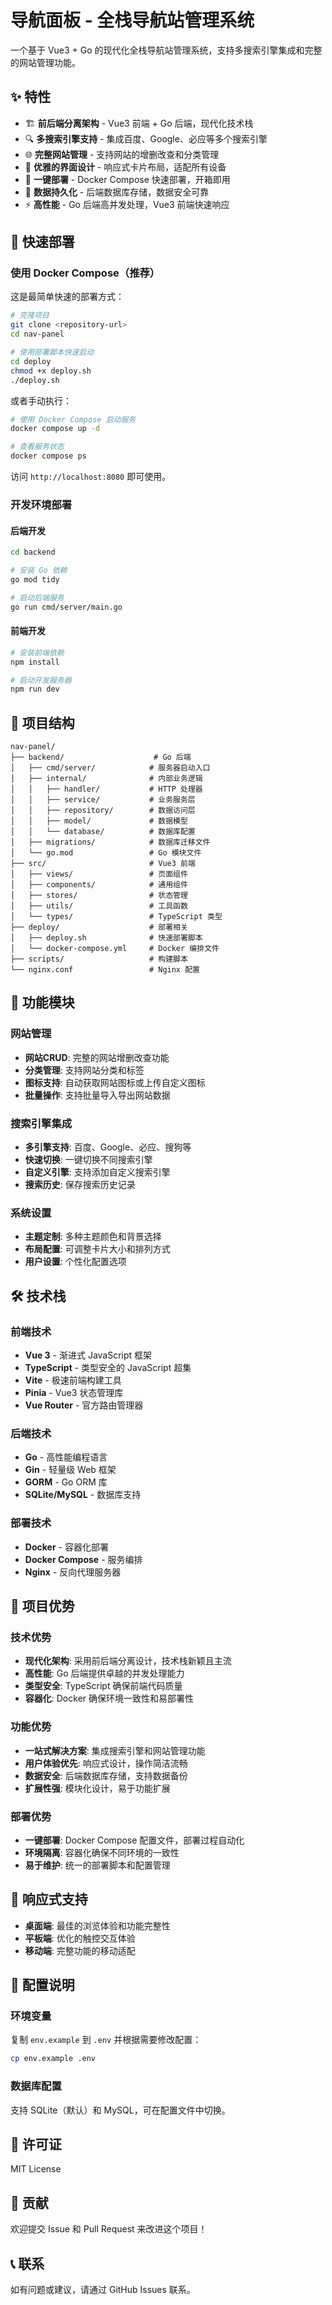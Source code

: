 # 导航面板 - 全栈导航站管理系统

一个基于 Vue3 + Go 的现代化全栈导航站管理系统，支持多搜索引擎集成和完整的网站管理功能。

## ✨ 特性

- 🏗️ **前后端分离架构** - Vue3 前端 + Go 后端，现代化技术栈
- 🔍 **多搜索引擎支持** - 集成百度、Google、必应等多个搜索引擎
- 🌐 **完整网站管理** - 支持网站的增删改查和分类管理
- 🎨 **优雅的界面设计** - 响应式卡片布局，适配所有设备
- 🚀 **一键部署** - Docker Compose 快速部署，开箱即用
- 💾 **数据持久化** - 后端数据库存储，数据安全可靠
- ⚡ **高性能** - Go 后端高并发处理，Vue3 前端快速响应

## 🚀 快速部署

### 使用 Docker Compose（推荐）

这是最简单快速的部署方式：

```bash
# 克隆项目
git clone <repository-url>
cd nav-panel

# 使用部署脚本快速启动
cd deploy
chmod +x deploy.sh
./deploy.sh
```

或者手动执行：

```bash
# 使用 Docker Compose 启动服务
docker compose up -d

# 查看服务状态
docker compose ps
```

访问 `http://localhost:8080` 即可使用。

### 开发环境部署

#### 后端开发

```bash
cd backend

# 安装 Go 依赖
go mod tidy

# 启动后端服务
go run cmd/server/main.go
```

#### 前端开发

```bash
# 安装前端依赖
npm install

# 启动开发服务器
npm run dev
```

## 📁 项目结构

```
nav-panel/
├── backend/                    # Go 后端
│   ├── cmd/server/            # 服务器启动入口
│   ├── internal/              # 内部业务逻辑
│   │   ├── handler/           # HTTP 处理器
│   │   ├── service/           # 业务服务层
│   │   ├── repository/        # 数据访问层
│   │   ├── model/             # 数据模型
│   │   └── database/          # 数据库配置
│   ├── migrations/            # 数据库迁移文件
│   └── go.mod                 # Go 模块文件
├── src/                       # Vue3 前端
│   ├── views/                 # 页面组件
│   ├── components/            # 通用组件
│   ├── stores/                # 状态管理
│   ├── utils/                 # 工具函数
│   └── types/                 # TypeScript 类型
├── deploy/                    # 部署相关
│   ├── deploy.sh              # 快速部署脚本
│   └── docker-compose.yml     # Docker 编排文件
├── scripts/                   # 构建脚本
└── nginx.conf                 # Nginx 配置
```

## 🎯 功能模块

### 网站管理

- **网站CRUD**: 完整的网站增删改查功能
- **分类管理**: 支持网站分类和标签
- **图标支持**: 自动获取网站图标或上传自定义图标
- **批量操作**: 支持批量导入导出网站数据

### 搜索引擎集成

- **多引擎支持**: 百度、Google、必应、搜狗等
- **快速切换**: 一键切换不同搜索引擎
- **自定义引擎**: 支持添加自定义搜索引擎
- **搜索历史**: 保存搜索历史记录

### 系统设置

- **主题定制**: 多种主题颜色和背景选择
- **布局配置**: 可调整卡片大小和排列方式
- **用户设置**: 个性化配置选项

## 🛠️ 技术栈

### 前端技术

- **Vue 3** - 渐进式 JavaScript 框架
- **TypeScript** - 类型安全的 JavaScript 超集
- **Vite** - 极速前端构建工具
- **Pinia** - Vue3 状态管理库
- **Vue Router** - 官方路由管理器

### 后端技术

- **Go** - 高性能编程语言
- **Gin** - 轻量级 Web 框架
- **GORM** - Go ORM 库
- **SQLite/MySQL** - 数据库支持

### 部署技术

- **Docker** - 容器化部署
- **Docker Compose** - 服务编排
- **Nginx** - 反向代理服务器

## 🌟 项目优势

### 技术优势

- **现代化架构**: 采用前后端分离设计，技术栈新颖且主流
- **高性能**: Go 后端提供卓越的并发处理能力
- **类型安全**: TypeScript 确保前端代码质量
- **容器化**: Docker 确保环境一致性和易部署性

### 功能优势

- **一站式解决方案**: 集成搜索引擎和网站管理功能
- **用户体验优先**: 响应式设计，操作简洁流畅
- **数据安全**: 后端数据库存储，支持数据备份
- **扩展性强**: 模块化设计，易于功能扩展

### 部署优势

- **一键部署**: Docker Compose 配置文件，部署过程自动化
- **环境隔离**: 容器化确保不同环境的一致性
- **易于维护**: 统一的部署脚本和配置管理

## 📱 响应式支持

- **桌面端**: 最佳的浏览体验和功能完整性
- **平板端**: 优化的触控交互体验
- **移动端**: 完整功能的移动适配

## 🔧 配置说明

### 环境变量

复制 `env.example` 到 `.env` 并根据需要修改配置：

```bash
cp env.example .env
```

### 数据库配置

支持 SQLite（默认）和 MySQL，可在配置文件中切换。

## 📄 许可证

MIT License

## 🤝 贡献

欢迎提交 Issue 和 Pull Request 来改进这个项目！

## 📞 联系

如有问题或建议，请通过 GitHub Issues 联系。
